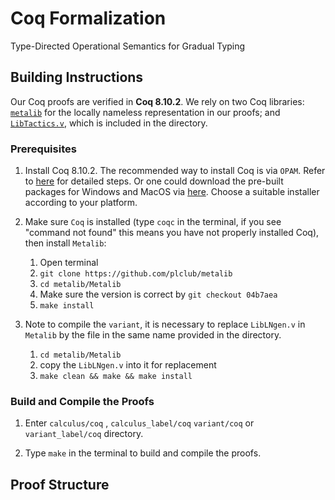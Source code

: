 # Coq Formalization
Type-Directed Operational Semantics for Gradual Typing

## Building Instructions

Our Coq proofs are verified in **Coq 8.10.2**. 
We rely on two Coq libraries: [`metalib`](https://github.com/plclub/metalib) for the locally nameless
representation in our proofs; and
[`LibTactics.v`](http://gallium.inria.fr/~fpottier/ssphs/LibTactics.html),
which is included in the directory.



### Prerequisites

1. Install Coq 8.10.2.
   The recommended way to install Coq is via `OPAM`. Refer to
   [here](https://coq.inria.fr/opam/www/using.html) for detailed steps. Or one could
   download the pre-built packages for Windows and MacOS via
   [here](https://github.com/coq/coq/releases/tag/V8.10.2). Choose a suitable installer
   according to your platform.

2. Make sure `Coq` is installed (type `coqc` in the terminal, if you see "command
   not found" this means you have not properly installed Coq), then install `Metalib`:
   1. Open terminal
   2. `git clone https://github.com/plclub/metalib`
   3. `cd metalib/Metalib`
   4. Make sure the version is correct by `git checkout 04b7aea`
   5. `make install`

3. Note to compile the `variant`, it is necessary to replace `LibLNgen.v` in `Metalib` by the file in the same name provided in the directory.
   1. `cd metalib/Metalib`
   2. copy the `LibLNgen.v` into it for replacement
   3. `make clean && make && make install`

### Build and Compile the Proofs

1. Enter  `calculus/coq` , `calculus_label/coq` `variant/coq` or `variant_label/coq` directory.

2. Type `make` in the terminal to build and compile the proofs.


## Proof Structure

